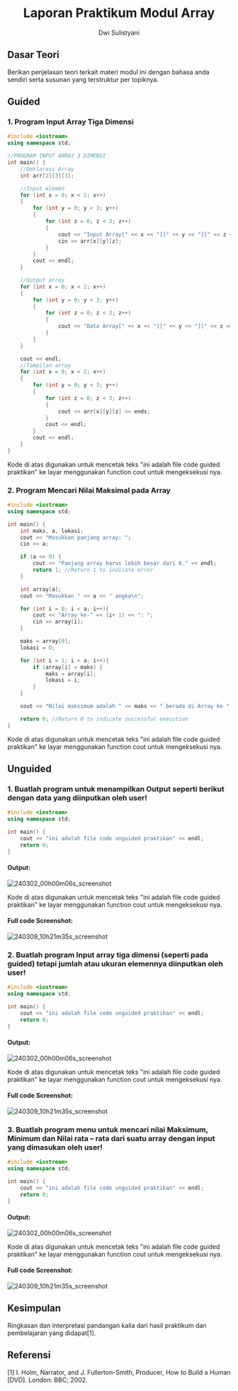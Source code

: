 # <h1 align="center">Laporan Praktikum Modul Array</h1>
<p align="center">Dwi Sulistyani</p>

## Dasar Teori

Berikan penjelasan teori terkait materi modul ini dengan bahasa anda sendiri serta susunan yang terstruktur per topiknya.

## Guided 

### 1. Program Input Array Tiga Dimensi

```C++
#include <iostream>
using namespace std;

//PROGRAM INPUT ARRAY 3 DIMENSI
int main() {
	//Deklarasi Array
	int arr[2][3][3];

	//Input elemen
	for (int x = 0; x < 2; x++)
	{
		for (int y = 0; y < 3; y++)
		{
			for (int z = 0; z < 3; z++)
			{
				cout << "Input Array[" << x << "][" << y << "][" << z << "] = ";
				cin >> arr[x][y][z];
			}
		}
		cout << endl;
	}

	//Output array
	for (int x = 0; x < 2; x++)
	{
		for (int y = 0; y < 3; y++)
		{
			for (int z = 0; z < 3; z++)
			{
				cout << "Data Array[" << x << "][" << y << "][" << z << "] = " << arr[x][y][z] << endl;
			}
		} 
	}

	cout << endl;
	//Tampilan array
	for (int x = 0; x < 2; x++)
	{
		for (int y = 0; y < 3; y++)
		{
			for (int z = 0; z < 3; z++)
			{
				cout << arr[x][y][z] << ends;
			}
			cout << endl;
		}
		cout << endl;
	}
}
```
Kode di atas digunakan untuk mencetak teks "ini adalah file code guided praktikan" ke layar menggunakan function cout untuk mengeksekusi nya.

### 2. Program Mencari Nilai Maksimal pada Array

```C++
#include <iostream>
using namespace std;

int main() {
	int maks, a, lokasi;
	cout << "Masukkan panjang array: ";
	cin >> a;

	if (a <= 0) {
		cout << "Panjang array harus lebih besar dari 0." << endl;
		return 1; //Return 1 to indicate error
	}

	int array[a];
	cout << "Masukkan " << a << " angka\n";

	for (int i = 0; i < a; i++){
		cout << "Array ke-" << (i+ 1) << ": ";
		cin >> array[i];
	}

	maks = array[0];
	lokasi = 0;

	for (int i = 1; i < a; i++){
		if (array[i] > maks) {
			maks = array[i];
			lokasi = i;
		}
	}

	cout << "Nilai maksimum adalah " << maks << " berada di Array ke " << (lokasi + 1) << endl;

	return 0; //Return 0 to indicate successful execution 
}
```
Kode di atas digunakan untuk mencetak teks "ini adalah file code guided praktikan" ke layar menggunakan function cout untuk mengeksekusi nya.

## Unguided 

### 1. Buatlah program untuk menampilkan Output seperti berikut dengan data yang diinputkan oleh user!

```C++
#include <iostream>
using namespace std;

int main() {
    cout << "ini adalah file code unguided praktikan" << endl;
    return 0;
}
```
#### Output:
![240302_00h00m06s_screenshot](https://github.com/suxeno/Struktur-Data-Assignment/assets/111122086/6d1727a8-fb77-4ecf-81ff-5de9386686b7)

Kode di atas digunakan untuk mencetak teks "ini adalah file code guided praktikan" ke layar menggunakan function cout untuk mengeksekusi nya.

#### Full code Screenshot:
![240309_10h21m35s_screenshot](https://github.com/suxeno/Struktur-Data-Assignment/assets/111122086/41e9641c-ad4e-4e50-9ca4-a0215e336b04)


### 2. Buatlah program Input array tiga dimensi (seperti pada guided) tetapi jumlah atau ukuran elemennya diinputkan oleh user!

```C++
#include <iostream>
using namespace std;

int main() {
    cout << "ini adalah file code unguided praktikan" << endl;
    return 0;
}
```
#### Output:
![240302_00h00m06s_screenshot](https://github.com/suxeno/Struktur-Data-Assignment/assets/111122086/6d1727a8-fb77-4ecf-81ff-5de9386686b7)

Kode di atas digunakan untuk mencetak teks "ini adalah file code guided praktikan" ke layar menggunakan function cout untuk mengeksekusi nya.

#### Full code Screenshot:
![240309_10h21m35s_screenshot](https://github.com/suxeno/Struktur-Data-Assignment/assets/111122086/41e9641c-ad4e-4e50-9ca4-a0215e336b04)


### 3. Buatlah program menu untuk mencari nilai Maksimum, Minimum dan Nilai rata – rata dari suatu array dengan input yang dimasukan oleh user!

```C++
#include <iostream>
using namespace std;

int main() {
    cout << "ini adalah file code unguided praktikan" << endl;
    return 0;
}
```
#### Output:
![240302_00h00m06s_screenshot](https://github.com/suxeno/Struktur-Data-Assignment/assets/111122086/6d1727a8-fb77-4ecf-81ff-5de9386686b7)

Kode di atas digunakan untuk mencetak teks "ini adalah file code guided praktikan" ke layar menggunakan function cout untuk mengeksekusi nya.

#### Full code Screenshot:
![240309_10h21m35s_screenshot](https://github.com/suxeno/Struktur-Data-Assignment/assets/111122086/41e9641c-ad4e-4e50-9ca4-a0215e336b04)


## Kesimpulan
Ringkasan dan interpretasi pandangan kalia dari hasil praktikum dan pembelajaran yang didapat[1].

## Referensi
[1] I. Holm, Narrator, and J. Fullerton-Smith, Producer, How to Build a Human [DVD]. London: BBC; 2002.
